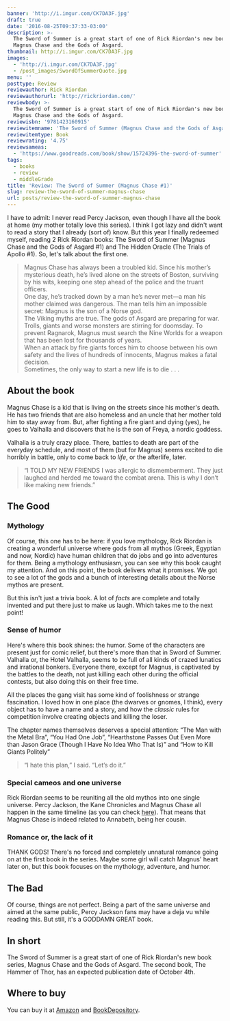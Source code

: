 ```yaml
---
banner: 'http://i.imgur.com/CK7DA3F.jpg'
draft: true
date: '2016-08-25T09:37:33-03:00'
description: >-
  The Sword of Summer is a great start of one of Rick Riordan's new book series,
  Magnus Chase and the Gods of Asgard.
thumbnail: http://i.imgur.com/CK7DA3F.jpg
images:
  - 'http://i.imgur.com/CK7DA3F.jpg'
  - /post_images/SwordOfSummerQuote.jpg
menu: ''
posttype: Review
reviewauthor: Rick Riordan
reviewauthorurl: 'http://rickriordan.com/'
reviewbody: >-
  The Sword of Summer is a great start of one of Rick Riordan's new book series,
  Magnus Chase and the Gods of Asgard.
reviewisbn: '9781423160915'
reviewitemname: 'The Sword of Summer (Magnus Chase and the Gods of Asgard #1)'
reviewitemtype: Book
reviewrating: '4.75'
reviewsameas:
  - 'https://www.goodreads.com/book/show/15724396-the-sword-of-summer'
tags:
  - books
  - review
  - middleGrade
title: 'Review: The Sword of Summer (Magnus Chase #1)'
slug: review-the-sword-of-summer-magnus-chase
url: posts/review-the-sword-of-summer-magnus-chase
---
```


I have to admit: I never read Percy Jackson, even though I have all the book at home (my mother totally love this series). 
I think I got lazy and didn't want to read a story that I already (sort of) know. 
But this year I finally redeemed myself, reading 2 Rick Riordan books: 
The Sword of Summer (Magnus Chase and the Gods of Asgard #1) and The Hidden Oracle (The Trials of Apollo #1). 
So, let's talk about the first one.

<!--more-->

> Magnus Chase has always been a troubled kid. Since his mother’s mysterious death, he’s lived alone on the streets of Boston, 
surviving by his wits, keeping one step ahead of the police and the truant officers.  
One day, he’s tracked down by a man he’s never met—a man his mother claimed was dangerous. 
The man tells him an impossible secret: Magnus is the son of a Norse god.  
The Viking myths are true. The gods of Asgard are preparing for war. 
Trolls, giants and worse monsters are stirring for doomsday. 
To prevent Ragnarok, Magnus must search the Nine Worlds for a weapon that has been lost for thousands of years.  
When an attack by fire giants forces him to choose between his own safety and the lives of hundreds of innocents, Magnus makes a fatal decision.  
Sometimes, the only way to start a new life is to die . . .

## About the book

Magnus Chase is a kid that is living on the streets since his mother's death. 
He has two friends that are also homeless and an uncle that her mother told him to stay away from. 
But, after fighting a fire giant and dying (yes), he goes to Valhalla and discovers that he is the son of Freya, a nordic goddess.

Valhalla is a truly crazy place. 
There, battles to death are part of the everyday schedule, 
and most of them (but for Magnus) seems excited to die horribly in battle, 
only to come back to _life_, or the afterlife, later.

> “I TOLD MY NEW FRIENDS I was allergic to dismemberment. They just laughed and herded me toward the combat arena. 
This is why I don’t like making new friends.”

## The Good

### Mythology

Of course, this one has to be here: if you love mythology, 
Rick Riordan is creating a wonderful universe where gods from all mythos (Greek, Egyptian and now, Nordic) 
have human children that do jobs and go into adventures for them. Being a mythology enthusiasm, 
you can see why this book caught my attention. And on this point, the book delivers what it promises. 
We got to see a lot of the gods and a bunch of interesting details about the Norse mythos are present.

But this isn't just a trivia book. A lot of _facts_ are complete and totally invented and put there just to make us laugh. 
Which takes me to the next point!

<!-- "/post_images/SwordOfSummerQuote.jpg", "Myths are simply stories about truths we've forgotten" -->

### Sense of humor

Here's where this book shines: the humor. Some of the characters are present just for comic relief, 
but there's more than that in Sword of Summer. Valhalla or, the Hotel Valhalla, 
seems to be full of all kinds of crazed lunatics and irrational bonkers. 
Everyone there, except for Magnus, is captivated by the battles to the death, 
not just killing each other during the official contests, but also doing this on their free time.

All the places the gang visit has some kind of foolishness or strange fascination. 
I loved how in one place (the dwarves or gnomes, I think), every object has to have a name and a story, 
and how the _classic_ rules for competition involve creating objects and killing the loser.

The chapter names themselves deserves a special attention: “The Man with the Metal Bra”, “You Had One Job”, 
“Hearthstone Passes Out Even More than Jason Grace (Though I Have No Idea Who That Is)” and “How to Kill Giants Politely”

> “I hate this plan,” I said. “Let’s do it.”

### Special cameos and one universe

Rick Riordan seems to be reuniting all the old mythos into one single universe. 
Percy Jackson, the Kane Chronicles and Magnus Chase all happen in the same timeline 
(as you can check [here](https://snoworld.one/rick-riordans-mythology-timeline-of-events/)). 
That means that Magnus Chase is indeed related to Annabeth, being her cousin.

### Romance or, the lack of it

THANK GODS! There's no forced and completely unnatural romance going on at the first book in the series. 
Maybe some girl will catch Magnus' heart later on, but this book focuses on the mythology, adventure, and humor.

## The Bad

Of course, things are not perfect. Being a part of the same universe and aimed at the same public, 
Percy Jackson fans may have a deja vu while reading this. But still, it's a GODDAMN GREAT book.

## In short

The Sword of Summer is a great start of one of Rick Riordan's new book series, Magnus Chase and the Gods of Asgard. 
The second book, The Hammer of Thor, has an expected publication date of October 4th.

## Where to buy

You can buy it at [Amazon](http://amzn.to/2bJe92D) and 
[BookDepository](http://www.bookdepository.com/search?searchTerm=The+Sword+of+Summer+Magnus+Chase&search=Find+book&a_aid=thiagomgd).
